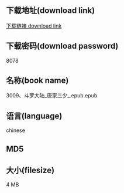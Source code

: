 ## 下载地址(download link)
[下载链接 download link](https://tutu365.netlify.app/?s=3009%E3%80%81%E6%96%97%E7%BD%97%E5%A4%A7%E9%99%86_%E5%94%90%E5%AE%B6%E4%B8%89%E5%B0%91_.epub)

## 下载密码(download password)
8078

## 名称(book name)
3009、斗罗大陆_唐家三少_.epub.epub

## 语言(language)
chinese

## MD5


## 大小(filesize)
4 MB
